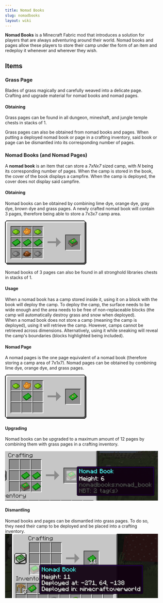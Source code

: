 ```yaml
---
title: Nomad Books
slug: nomadbooks
layout: wiki
---
```

**Nomad Books** is a Minecraft Fabric mod that introduces a solution 
for players that are always adventuring around their world. Nomad books and pages 
allow these players to store their camp under the form of an item and redeploy it 
whenever and wherever they wish.

## Items
### Grass Page
Blades of grass magically and carefully weaved into a delicate page. Crafting and upgrade material for nomad books and nomad pages.

#### Obtaining
Grass pages can be found in all dungeon, mineshaft, and jungle temple chests in stacks of 1.

Grass pages can also be obtained from nomad books and pages. When putting a deployed nomad book or page in a crafting inventory, 
said book or page can be dismantled into its corresponding number of pages.

### Nomad Books (and Nomad Pages)
A **nomad book** is an item that can store a *7xNx7* sized camp, with *N* being its corresponding number of pages. 
When the camp is stored in the book, the cover of the book displays a campfire. When the camp is deployed, the cover does not display said campfire.

#### Obtaining
Nomad books can be obtained by combining lime dye, orange dye, gray dye, brown dye and grass pages. 
A newly crafted nomad book will contain 3 pages, therefore being able to store a 7x3x7 camp area.

![Book Recipe](nomadbooks/bookrecipe.png)

Nomad books of 3 pages can also be found in all stronghold libraries chests in stacks of 1.

#### Usage
When a nomad book has a camp stored inside it, using it on a block with the book will deploy the camp. 
To deploy the camp, the surface needs to be wide enough and the area needs to be free of non-replaceable 
blocks (the camp will automatically destroy grass and snow when deployed).  
When a nomad book does not store a camp (meaning the camp is deployed), using it will retrieve the camp. 
However, camps cannot be retrieved across dimensions. Alternatively, using it while sneaking will reveal 
the camp's boundaries (blocks highlighted being included).

#### Nomad Page
A nomad pages is the one page equivalent of a nomad book (therefore storing a camp area of 7x1x7). 
Nomad pages can be obtained by combining lime dye, orange dye, and grass pages.

![Nomad Page](nomadbooks/nomadpage.png)

#### Upgrading
Nomad books can be upgraded to a maximum amount of 12 pages by combining them with grass pages in a crafting inventory.

![Upgrading a book](nomadbooks/upgrading.png)

#### Dismantling
Nomad books and pages can be dismantled into grass pages. To do so, they need their camp to be deployed and be placed into a crafting inventory.
![Dismantling a book](nomadbooks/dismantling.png)
